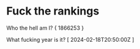 # Fuck the rankings

Who the hell am I?
{ 1866253 }

What fucking year is it?
[ 2024-02-18T20:50:00Z ]

